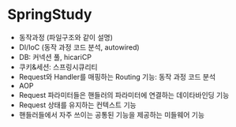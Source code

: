 # SpringStudy
- 동작과정 (파일구조와 같이 설명)
- DI/IoC (동작 과정 코드 분석, autowired)
- DB: 커넥션 풀, hicariCP
- 쿠키&세션: 스프링시큐리티
- Request와 Handler를 매핑하는 Routing 기능: 동작 과정 코드 분석
- AOP
- Request 파라미터들은 핸들러의 파라미터에 연결하는 데이타바인딩 기능
- Request 상태를 유지하는 컨텍스트 기능
- 핸들러들에서 자주 쓰이는 공통된 기능을 제공하는 미들웨어 기능
